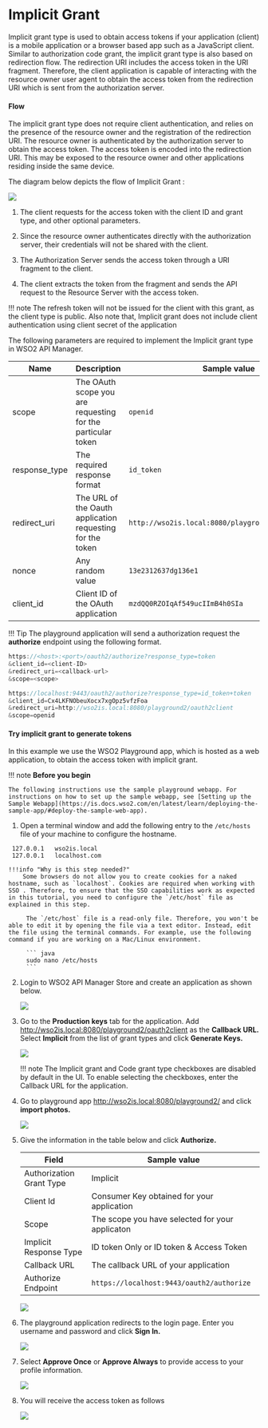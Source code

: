 # Implicit Grant

Implicit grant type is used to obtain access tokens if your application (client) is a mobile application or a browser based app such as a JavaScript client. Similar to authorization code grant, the implicit grant type is also based on redirection flow. The redirection URI includes the access token in the URI fragment. Therefore, the client application is capable of interacting with the resource owner user agent to obtain the access token from the redirection URI which is sent from the authorization server.

#### Flow

The implicit grant type does not require client authentication, and relies on the presence of the resource owner and the registration of the redirection URI. The resource owner is authenticated by the authorization server to obtain the access token. The access token is encoded into the redirection URI. This may be exposed to the resource owner and other applications residing inside the same device.

The diagram below depicts the flow of Implicit Grant :

![]({{base_path}}/assets/img/learn/oauth-implicit-grant-diagram.png)

1.  The client requests for the access token with the client ID and grant type, and other optional parameters.

2.  Since the resource owner authenticates directly with the authorization server, their credentials will not be shared with the client.

3.  The Authorization Server sends the access token through a URI fragment to the client.

4.  The client extracts the token from the fragment and sends the API request to the Resource Server with the access token.

!!! note
    The refresh token will not be issued for the client with this grant, as the client type is public. Also note that, Implicit grant does not include client authentication using client secret of the application


The following parameters are required to implement the Implicit grant type in WSO2 API Manager.

<table>
<thead>
<tr class="header">
<th>Name</th>
<th>Description</th>
<th>Sample value</th>
</tr>
</thead>
<tbody>
<tr class="odd">
<td>scope</td>
<td>The OAuth scope you are requesting for the particular token</td>
<td><code>openid</code></td>
</tr>
<tr class="even">
<td>response_type</td>
<td>The required response format</td>
<td><code>id_token</code></td>
</tr>
<tr class="odd">
<td>redirect_uri</td>
<td>The URL of the Oauth application requesting for the token</td>
<td><code>http://wso2is.local:8080/playground2/oauth2client</code></td>
</tr>
<tr class="even">
<td>nonce</td>
<td>Any random value</td>
<td><code>13e2312637dg136e1</code></td>
</tr>
<tr class="odd">
<td>client_id</td>
<td>Client ID of the OAuth application </td>
<td><code>mzdQQ0RZOIqAf549ucIImB4h0SIa</code></td>
</tr>
</tbody>
</table>

!!! Tip 
        The playground application will send a authorization request the **authorize** endpoint using the following format.
        
``` java tab="Format"
https://<host>:<port>/oauth2/authorize?response_type=token
&client_id=<client-ID>
&redirect_uri=<callback-url>
&scope=<scope>
```
 
``` java tab="Example"
https://localhost:9443/oauth2/authorize?response_type=id_token+token
&client_id=Cx4LKFNObeuXocx7xgOpz5vfzFoa
&redirect_uri=http://wso2is.local:8080/playground2/oauth2client
&scope=openid
```

#### Try implicit grant to generate tokens

In this example we use the WSO2 Playground app, which is hosted as a web application, to obtain the access token with implicit grant.

!!! note
    **Before you begin**

    The following instructions use the sample playground webapp. For instructions on how to set up the sample webapp, see [Setting up the Sample Webapp](https://is.docs.wso2.com/en/latest/learn/deploying-the-sample-app/#deploy-the-sample-web-app).

1.  Open a terminal window and add the following entry to the `/etc/hosts` file of your machine to configure the hostname.
   ```
    127.0.0.1   wso2is.local
    127.0.0.1   localhost.com
   ```
    
    !!!info "Why is this step needed?"
        Some browsers do not allow you to create cookies for a naked hostname, such as `localhost`. Cookies are required when working with SSO . Therefore, to ensure that the SSO capabilities work as expected in this tutorial, you need to configure the `/etc/host` file as explained in this step.
        
         The `/etc/host` file is a read-only file. Therefore, you won't be able to edit it by opening the file via a text editor. Instead, edit the file using the terminal commands. For example, use the following command if you are working on a Mac/Linux environment.
        
         ``` java
         sudo nano /etc/hosts
         ```
         
2.  Login to WSO2 API Manager Store and create an application as shown below.

    [![]({{base_path}}/assets/img/learn/create-application.png)]({{base_path}}/assets/img/learn/create-application.png)
    
3.  Go to the **Production keys** tab for the application. Add <http://wso2is.local:8080/playground2/oauth2client> as the **Callback URL.** Select **Implicit** from the list of grant types and click **Generate Keys.**

    [![]({{base_path}}/assets/img/learn/implicit-grant.png)]({{base_path}}/assets/img/learn/implicit-grant.png)

    !!! note
        The Implicit grant and Code grant type checkboxes are disabled by default in the UI. To enable selecting the checkboxes, enter the Callback URL for the application.
    
4.  Go to playground app <http://wso2is.local:8080/playground2/> and click **import photos.**

    [![]({{base_path}}/assets/img/learn/playground2-app.png)]({{base_path}}/assets/img/learn/playground2-app.png)

5.  Give the information in the table below and click **Authorize.**

    <table>
    <thead>
    <tr class="header">
    <th>Field</th>
    <th>Sample value</th>
    </tr>
    </thead>
    <tbody>
    <tr class="odd">
    <td>Authorization Grant Type</td>
    <td>Implicit</td>
    </tr>
    <tr class="even">
    <td>Client Id </td>
    <td>Consumer Key obtained for your application</td>
    </tr>
    <tr class="odd">
    <td>Scope</td>
    <td>The scope you have selected for your applicaton</td>
    </tr>
    <tr class="even">
    <td>Implicit Response Type</td>
    <td>ID token Only or ID token & Access Token</td>
    </tr>
    <tr class="odd">
    <td>Callback URL</td>
    <td>The callback URL of your application</td>
    </tr>
    <tr class="even">
    <td>Authorize Endpoint</td>
    <td><code>https://localhost:9443/oauth2/authorize</code></td>
    </tr>
    </tbody>
    </table>

    [![]({{base_path}}/assets/img/learn/playground2-implicit-grant.png)]({{base_path}}/assets/img/learn/playground2-implicit-grant.png)

6.  The playground application redirects to the login page. Enter you username and password and click **Sign In.**

    [![]({{base_path}}/assets/img/learn/login-page.png)]({{base_path}}/assets/img/learn/login-page.png)

7.  Select **Approve Once** or **Approve Always** to provide access to your profile information.

    [![]({{base_path}}/assets/img/learn/authorization-code-consent-page.png)]({{base_path}}/assets/img/learn/authorization-code-consent-page.png)  

8.  You will receive the access token as follows

    [![]({{base_path}}/assets/img/learn/implicit-grant-access-token-page.png)]({{base_path}}/assets/img/learn/implicit-grant-access-token-page.png)



